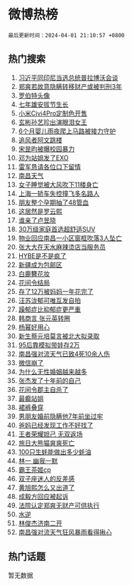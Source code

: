 # 微博热榜

`最后更新时间：2024-04-01 21:10:57 +0800`

## 热门搜索

1. [习近平同印尼当选总统普拉博沃会谈](https://m.weibo.cn/search?containerid=100103type%3D1%26t%3D10%26q%3D%23%E4%B9%A0%E8%BF%91%E5%B9%B3%E5%90%8C%E5%8D%B0%E5%B0%BC%E5%BD%93%E9%80%89%E6%80%BB%E7%BB%9F%E6%99%AE%E6%8B%89%E5%8D%9A%E6%B2%83%E4%BC%9A%E8%B0%88%23&stream_entry_id=51&isnewpage=1&extparam=seat%3D1%26cate%3D10103%26dgr%3D0%26pos%3D0%26q%3D%2523%25E4%25B9%25A0%25E8%25BF%2591%25E5%25B9%25B3%25E5%2590%258C%25E5%258D%25B0%25E5%25B0%25BC%25E5%25BD%2593%25E9%2580%2589%25E6%2580%25BB%25E7%25BB%259F%25E6%2599%25AE%25E6%258B%2589%25E5%258D%259A%25E6%25B2%2583%25E4%25BC%259A%25E8%25B0%2588%2523%26c_type%3D51%26filter_type%3Drealtimehot%26stream_entry_id%3D51%26display_time%3D1711977056%26pre_seqid%3D171197705614400568141)
1. [郑爽若故意隐瞒转移财产或被判刑3年](https://m.weibo.cn/search?containerid=100103type%3D1%26t%3D10%26q%3D%23%E9%83%91%E7%88%BD%E8%8B%A5%E6%95%85%E6%84%8F%E9%9A%90%E7%9E%92%E8%BD%AC%E7%A7%BB%E8%B4%A2%E4%BA%A7%E6%88%96%E8%A2%AB%E5%88%A4%E5%88%913%E5%B9%B4%23&stream_entry_id=31&isnewpage=1&extparam=seat%3D1%26cate%3D5001%26flag%3D2%26band_rank%3D1%26lcate%3D5001%26dgr%3D0%26pos%3D0%26filter_type%3Drealtimehot%26q%3D%2523%25E9%2583%2591%25E7%2588%25BD%25E8%258B%25A5%25E6%2595%2585%25E6%2584%258F%25E9%259A%2590%25E7%259E%2592%25E8%25BD%25AC%25E7%25A7%25BB%25E8%25B4%25A2%25E4%25BA%25A7%25E6%2588%2596%25E8%25A2%25AB%25E5%2588%25A4%25E5%2588%25913%25E5%25B9%25B4%2523%26c_type%3D31%26realpos%3D1%26stream_entry_id%3D31%26display_time%3D1711977056%26pre_seqid%3D171197705614400568141)
1. [罗伯特头像](https://m.weibo.cn/search?containerid=100103type%3D1%26t%3D10%26q%3D%E7%BD%97%E4%BC%AF%E7%89%B9%E5%A4%B4%E5%83%8F&stream_entry_id=31&isnewpage=1&extparam=seat%3D1%26cate%3D5001%26flag%3D2%26band_rank%3D2%26lcate%3D5001%26dgr%3D0%26pos%3D1%26filter_type%3Drealtimehot%26q%3D%25E7%25BD%2597%25E4%25BC%25AF%25E7%2589%25B9%25E5%25A4%25B4%25E5%2583%258F%26c_type%3D31%26realpos%3D2%26stream_entry_id%3D31%26display_time%3D1711977056%26pre_seqid%3D171197705614400568141)
1. [七年雄安拔节生长](https://m.weibo.cn/search?containerid=100103type%3D1%26t%3D10%26q%3D%23%E4%B8%83%E5%B9%B4%E9%9B%84%E5%AE%89%E6%8B%94%E8%8A%82%E7%94%9F%E9%95%BF%23&stream_entry_id=31&isnewpage=1&extparam=seat%3D1%26cate%3D5001%26flag%3D1%26band_rank%3D3%26lcate%3D5001%26dgr%3D0%26pos%3D2%26filter_type%3Drealtimehot%26q%3D%2523%25E4%25B8%2583%25E5%25B9%25B4%25E9%259B%2584%25E5%25AE%2589%25E6%258B%2594%25E8%258A%2582%25E7%2594%259F%25E9%2595%25BF%2523%26c_type%3D31%26realpos%3D3%26stream_entry_id%3D31%26display_time%3D1711977056%26pre_seqid%3D171197705614400568141)
1. [小米Civi4Pro定制色开售](https://m.weibo.cn/search?containerid=100103type%3D1%26t%3D10%26q%3D%23%E5%B0%8F%E7%B1%B3Civi4Pro%E5%AE%9A%E5%88%B6%E8%89%B2%E5%BC%80%E5%94%AE%23&stream_entry_id=31&isnewpage=1&extparam=seat%3D1%26cate%3D5001%26topic_ad%3D1%26band_rank%3D4%26adid%3D229830%26is_ad_pos%3D1%26lcate%3D5001%26dgr%3D0%26pos%3D3%26q%3D%2523%25E5%25B0%258F%25E7%25B1%25B3Civi4Pro%25E5%25AE%259A%25E5%2588%25B6%25E8%2589%25B2%25E5%25BC%2580%25E5%2594%25AE%2523%26c_type%3D31%26filter_type%3Drealtimehot%26stream_entry_id%3D31%26display_time%3D1711977056%26pre_seqid%3D171197705614400568141)
1. [玄彬孙艺珍出演眼泪女王](https://m.weibo.cn/search?containerid=100103type%3D1%26t%3D10%26q%3D%23%E7%8E%84%E5%BD%AC%E5%AD%99%E8%89%BA%E7%8F%8D%E5%87%BA%E6%BC%94%E7%9C%BC%E6%B3%AA%E5%A5%B3%E7%8E%8B%23&stream_entry_id=31&isnewpage=1&extparam=seat%3D1%26cate%3D5001%26flag%3D1%26band_rank%3D4%26lcate%3D5001%26dgr%3D0%26pos%3D4%26filter_type%3Drealtimehot%26q%3D%2523%25E7%258E%2584%25E5%25BD%25AC%25E5%25AD%2599%25E8%2589%25BA%25E7%258F%258D%25E5%2587%25BA%25E6%25BC%2594%25E7%259C%25BC%25E6%25B3%25AA%25E5%25A5%25B3%25E7%258E%258B%2523%26c_type%3D31%26realpos%3D4%26stream_entry_id%3D31%26display_time%3D1711977056%26pre_seqid%3D171197705614400568141)
1. [6个月婴儿雨夜爬上马路被接力守护](https://m.weibo.cn/search?containerid=100103type%3D1%26t%3D10%26q%3D%236%E4%B8%AA%E6%9C%88%E5%A9%B4%E5%84%BF%E9%9B%A8%E5%A4%9C%E7%88%AC%E4%B8%8A%E9%A9%AC%E8%B7%AF%E8%A2%AB%E6%8E%A5%E5%8A%9B%E5%AE%88%E6%8A%A4%23&stream_entry_id=31&isnewpage=1&extparam=seat%3D1%26cate%3D5001%26flag%3D32768%26band_rank%3D5%26lcate%3D5001%26dgr%3D0%26pos%3D5%26filter_type%3Drealtimehot%26q%3D%25236%25E4%25B8%25AA%25E6%259C%2588%25E5%25A9%25B4%25E5%2584%25BF%25E9%259B%25A8%25E5%25A4%259C%25E7%2588%25AC%25E4%25B8%258A%25E9%25A9%25AC%25E8%25B7%25AF%25E8%25A2%25AB%25E6%258E%25A5%25E5%258A%259B%25E5%25AE%2588%25E6%258A%25A4%2523%26c_type%3D31%26realpos%3D5%26stream_entry_id%3D31%26display_time%3D1711977056%26pre_seqid%3D171197705614400568141)
1. [追风者阿文跳楼](https://m.weibo.cn/search?containerid=100103type%3D1%26t%3D10%26q%3D%E8%BF%BD%E9%A3%8E%E8%80%85%E9%98%BF%E6%96%87%E8%B7%B3%E6%A5%BC&stream_entry_id=31&isnewpage=1&extparam=seat%3D1%26cate%3D5001%26flag%3D1%26band_rank%3D6%26lcate%3D5001%26dgr%3D0%26pos%3D6%26filter_type%3Drealtimehot%26q%3D%25E8%25BF%25BD%25E9%25A3%258E%25E8%2580%2585%25E9%2598%25BF%25E6%2596%2587%25E8%25B7%25B3%25E6%25A5%25BC%26c_type%3D31%26realpos%3D6%26stream_entry_id%3D31%26display_time%3D1711977056%26pre_seqid%3D171197705614400568141)
1. [宋昰昀被曝校园暴力](https://m.weibo.cn/search?containerid=100103type%3D1%26t%3D10%26q%3D%23%E5%AE%8B%E6%98%B0%E6%98%80%E8%A2%AB%E6%9B%9D%E6%A0%A1%E5%9B%AD%E6%9A%B4%E5%8A%9B%23&stream_entry_id=31&isnewpage=1&extparam=seat%3D1%26cate%3D5001%26flag%3D1%26band_rank%3D7%26lcate%3D5001%26dgr%3D0%26pos%3D7%26filter_type%3Drealtimehot%26q%3D%2523%25E5%25AE%258B%25E6%2598%25B0%25E6%2598%2580%25E8%25A2%25AB%25E6%259B%259D%25E6%25A0%25A1%25E5%259B%25AD%25E6%259A%25B4%25E5%258A%259B%2523%26c_type%3D31%26realpos%3D7%26stream_entry_id%3D31%26display_time%3D1711977056%26pre_seqid%3D171197705614400568141)
1. [邓为站姐发了EXO](https://m.weibo.cn/search?containerid=100103type%3D1%26t%3D10%26q%3D%23%E9%82%93%E4%B8%BA%E7%AB%99%E5%A7%90%E5%8F%91%E4%BA%86EXO%23&stream_entry_id=31&isnewpage=1&extparam=seat%3D1%26cate%3D5001%26flag%3D1%26band_rank%3D8%26lcate%3D5001%26dgr%3D0%26pos%3D8%26filter_type%3Drealtimehot%26q%3D%2523%25E9%2582%2593%25E4%25B8%25BA%25E7%25AB%2599%25E5%25A7%2590%25E5%258F%2591%25E4%25BA%2586EXO%2523%26c_type%3D31%26realpos%3D8%26stream_entry_id%3D31%26display_time%3D1711977056%26pre_seqid%3D171197705614400568141)
1. [雷军恳请各位口下留情](https://m.weibo.cn/search?containerid=100103type%3D1%26t%3D10%26q%3D%23%E9%9B%B7%E5%86%9B%E6%81%B3%E8%AF%B7%E5%90%84%E4%BD%8D%E5%8F%A3%E4%B8%8B%E7%95%99%E6%83%85%23&stream_entry_id=31&isnewpage=1&extparam=seat%3D1%26cate%3D5001%26flag%3D0%26band_rank%3D9%26lcate%3D5001%26dgr%3D0%26pos%3D9%26filter_type%3Drealtimehot%26q%3D%2523%25E9%259B%25B7%25E5%2586%259B%25E6%2581%25B3%25E8%25AF%25B7%25E5%2590%2584%25E4%25BD%258D%25E5%258F%25A3%25E4%25B8%258B%25E7%2595%2599%25E6%2583%2585%2523%26c_type%3D31%26realpos%3D9%26stream_entry_id%3D31%26display_time%3D1711977056%26pre_seqid%3D171197705614400568141)
1. [南昌天气](https://m.weibo.cn/search?containerid=100103type%3D1%26t%3D10%26q%3D%E5%8D%97%E6%98%8C%E5%A4%A9%E6%B0%94&stream_entry_id=31&isnewpage=1&extparam=seat%3D1%26cate%3D5001%26flag%3D0%26band_rank%3D10%26lcate%3D5001%26dgr%3D0%26pos%3D10%26filter_type%3Drealtimehot%26q%3D%25E5%258D%2597%25E6%2598%258C%25E5%25A4%25A9%25E6%25B0%2594%26c_type%3D31%26realpos%3D10%26stream_entry_id%3D31%26display_time%3D1711977056%26pre_seqid%3D171197705614400568141)
1. [女子睡觉被大风吹下11楼身亡](https://m.weibo.cn/search?containerid=100103type%3D1%26t%3D10%26q%3D%23%E5%A5%B3%E5%AD%90%E7%9D%A1%E8%A7%89%E8%A2%AB%E5%A4%A7%E9%A3%8E%E5%90%B9%E4%B8%8B11%E6%A5%BC%E8%BA%AB%E4%BA%A1%23&stream_entry_id=31&isnewpage=1&extparam=seat%3D1%26cate%3D5001%26flag%3D2%26band_rank%3D11%26lcate%3D5001%26dgr%3D0%26pos%3D11%26filter_type%3Drealtimehot%26q%3D%2523%25E5%25A5%25B3%25E5%25AD%2590%25E7%259D%25A1%25E8%25A7%2589%25E8%25A2%25AB%25E5%25A4%25A7%25E9%25A3%258E%25E5%2590%25B9%25E4%25B8%258B11%25E6%25A5%25BC%25E8%25BA%25AB%25E4%25BA%25A1%2523%26c_type%3D31%26realpos%3D11%26stream_entry_id%3D31%26display_time%3D1711977056%26pre_seqid%3D171197705614400568141)
1. [上海一轿车失控撞飞多名路人](https://m.weibo.cn/search?containerid=100103type%3D1%26t%3D10%26q%3D%23%E4%B8%8A%E6%B5%B7%E4%B8%80%E8%BD%BF%E8%BD%A6%E5%A4%B1%E6%8E%A7%E6%92%9E%E9%A3%9E%E5%A4%9A%E5%90%8D%E8%B7%AF%E4%BA%BA%23&stream_entry_id=31&isnewpage=1&extparam=seat%3D1%26cate%3D5001%26flag%3D1%26band_rank%3D12%26lcate%3D5001%26dgr%3D0%26pos%3D12%26filter_type%3Drealtimehot%26q%3D%2523%25E4%25B8%258A%25E6%25B5%25B7%25E4%25B8%2580%25E8%25BD%25BF%25E8%25BD%25A6%25E5%25A4%25B1%25E6%258E%25A7%25E6%2592%259E%25E9%25A3%259E%25E5%25A4%259A%25E5%2590%258D%25E8%25B7%25AF%25E4%25BA%25BA%2523%26c_type%3D31%26realpos%3D12%26stream_entry_id%3D31%26display_time%3D1711977056%26pre_seqid%3D171197705614400568141)
1. [朋友整个孕期抽了48管血](https://m.weibo.cn/search?containerid=100103type%3D1%26t%3D10%26q%3D%23%E6%9C%8B%E5%8F%8B%E6%95%B4%E4%B8%AA%E5%AD%95%E6%9C%9F%E6%8A%BD%E4%BA%8648%E7%AE%A1%E8%A1%80%23&stream_entry_id=31&isnewpage=1&extparam=seat%3D1%26cate%3D5001%26flag%3D2%26band_rank%3D13%26lcate%3D5001%26dgr%3D0%26pos%3D13%26filter_type%3Drealtimehot%26q%3D%2523%25E6%259C%258B%25E5%258F%258B%25E6%2595%25B4%25E4%25B8%25AA%25E5%25AD%2595%25E6%259C%259F%25E6%258A%25BD%25E4%25BA%258648%25E7%25AE%25A1%25E8%25A1%2580%2523%26c_type%3D31%26realpos%3D13%26stream_entry_id%3D31%26display_time%3D1711977056%26pre_seqid%3D171197705614400568141)
1. [这居然是罗云熙](https://m.weibo.cn/search?containerid=100103type%3D1%26t%3D10%26q%3D%23%E8%BF%99%E5%B1%85%E7%84%B6%E6%98%AF%E7%BD%97%E4%BA%91%E7%86%99%23&stream_entry_id=31&isnewpage=1&extparam=seat%3D1%26cate%3D5001%26flag%3D0%26band_rank%3D14%26lcate%3D5001%26dgr%3D0%26pos%3D14%26filter_type%3Drealtimehot%26q%3D%2523%25E8%25BF%2599%25E5%25B1%2585%25E7%2584%25B6%25E6%2598%25AF%25E7%25BD%2597%25E4%25BA%2591%25E7%2586%2599%2523%26c_type%3D31%26realpos%3D14%26stream_entry_id%3D31%26display_time%3D1711977056%26pre_seqid%3D171197705614400568141)
1. [谁亲了卢昱晓](https://m.weibo.cn/search?containerid=100103type%3D1%26t%3D10%26q%3D%23%E8%B0%81%E4%BA%B2%E4%BA%86%E5%8D%A2%E6%98%B1%E6%99%93%23&stream_entry_id=31&isnewpage=1&extparam=seat%3D1%26cate%3D5001%26flag%3D1%26band_rank%3D15%26lcate%3D5001%26dgr%3D0%26pos%3D15%26filter_type%3Drealtimehot%26q%3D%2523%25E8%25B0%2581%25E4%25BA%25B2%25E4%25BA%2586%25E5%258D%25A2%25E6%2598%25B1%25E6%2599%2593%2523%26c_type%3D31%26realpos%3D15%26stream_entry_id%3D31%26display_time%3D1711977056%26pre_seqid%3D171197705614400568141)
1. [30万级家庭首选超舒适SUV](https://m.weibo.cn/search?containerid=100103type%3D1%26t%3D10%26q%3D%2330%E4%B8%87%E7%BA%A7%E5%AE%B6%E5%BA%AD%E9%A6%96%E9%80%89%E8%B6%85%E8%88%92%E9%80%82SUV%23&stream_entry_id=31&isnewpage=1&extparam=seat%3D1%26cate%3D5001%26flag%3D0%26band_rank%3D16%26adid%3D229586%26lcate%3D5001%26dgr%3D0%26pos%3D16%26filter_type%3Drealtimehot%26q%3D%252330%25E4%25B8%2587%25E7%25BA%25A7%25E5%25AE%25B6%25E5%25BA%25AD%25E9%25A6%2596%25E9%2580%2589%25E8%25B6%2585%25E8%2588%2592%25E9%2580%2582SUV%2523%26c_type%3D31%26realpos%3D16%26stream_entry_id%3D31%26display_time%3D1711977056%26pre_seqid%3D171197705614400568141)
1. [物业回应南昌一小区窗框吹落3人坠亡](https://m.weibo.cn/search?containerid=100103type%3D1%26t%3D10%26q%3D%23%E7%89%A9%E4%B8%9A%E5%9B%9E%E5%BA%94%E5%8D%97%E6%98%8C%E4%B8%80%E5%B0%8F%E5%8C%BA%E7%AA%97%E6%A1%86%E5%90%B9%E8%90%BD3%E4%BA%BA%E5%9D%A0%E4%BA%A1%23&stream_entry_id=31&isnewpage=1&extparam=seat%3D1%26cate%3D5001%26flag%3D1%26band_rank%3D17%26lcate%3D5001%26dgr%3D0%26pos%3D17%26filter_type%3Drealtimehot%26q%3D%2523%25E7%2589%25A9%25E4%25B8%259A%25E5%259B%259E%25E5%25BA%2594%25E5%258D%2597%25E6%2598%258C%25E4%25B8%2580%25E5%25B0%258F%25E5%258C%25BA%25E7%25AA%2597%25E6%25A1%2586%25E5%2590%25B9%25E8%2590%25BD3%25E4%25BA%25BA%25E5%259D%25A0%25E4%25BA%25A1%2523%26c_type%3D31%26realpos%3D17%26stream_entry_id%3D31%26display_time%3D1711977056%26pre_seqid%3D171197705614400568141)
1. [张大大在天水麻辣烫店当服务员](https://m.weibo.cn/search?containerid=100103type%3D1%26t%3D10%26q%3D%E5%BC%A0%E5%A4%A7%E5%A4%A7%E5%9C%A8%E5%A4%A9%E6%B0%B4%E9%BA%BB%E8%BE%A3%E7%83%AB%E5%BA%97%E5%BD%93%E6%9C%8D%E5%8A%A1%E5%91%98&stream_entry_id=31&isnewpage=1&extparam=seat%3D1%26cate%3D5001%26flag%3D1%26band_rank%3D18%26lcate%3D5001%26dgr%3D0%26pos%3D18%26filter_type%3Drealtimehot%26q%3D%25E5%25BC%25A0%25E5%25A4%25A7%25E5%25A4%25A7%25E5%259C%25A8%25E5%25A4%25A9%25E6%25B0%25B4%25E9%25BA%25BB%25E8%25BE%25A3%25E7%2583%25AB%25E5%25BA%2597%25E5%25BD%2593%25E6%259C%258D%25E5%258A%25A1%25E5%2591%2598%26c_type%3D31%26realpos%3D18%26stream_entry_id%3D31%26display_time%3D1711977056%26pre_seqid%3D171197705614400568141)
1. [HYBE是不是疯了](https://m.weibo.cn/search?containerid=100103type%3D1%26t%3D10%26q%3D%23HYBE%E6%98%AF%E4%B8%8D%E6%98%AF%E7%96%AF%E4%BA%86%23&stream_entry_id=31&isnewpage=1&extparam=seat%3D1%26cate%3D5001%26flag%3D0%26band_rank%3D19%26lcate%3D5001%26dgr%3D0%26pos%3D19%26filter_type%3Drealtimehot%26q%3D%2523HYBE%25E6%2598%25AF%25E4%25B8%258D%25E6%2598%25AF%25E7%2596%25AF%25E4%25BA%2586%2523%26c_type%3D31%26realpos%3D19%26stream_entry_id%3D31%26display_time%3D1711977056%26pre_seqid%3D171197705614400568141)
1. [新疆成为包邮区](https://m.weibo.cn/search?containerid=100103type%3D1%26t%3D10%26q%3D%23%E6%96%B0%E7%96%86%E6%88%90%E4%B8%BA%E5%8C%85%E9%82%AE%E5%8C%BA%23&stream_entry_id=31&isnewpage=1&extparam=seat%3D1%26cate%3D5001%26flag%3D0%26band_rank%3D20%26lcate%3D5001%26dgr%3D0%26pos%3D20%26filter_type%3Drealtimehot%26q%3D%2523%25E6%2596%25B0%25E7%2596%2586%25E6%2588%2590%25E4%25B8%25BA%25E5%258C%2585%25E9%2582%25AE%25E5%258C%25BA%2523%26c_type%3D31%26realpos%3D20%26stream_entry_id%3D31%26display_time%3D1711977056%26pre_seqid%3D171197705614400568141)
1. [白鹿簪花妆](https://m.weibo.cn/search?containerid=100103type%3D1%26t%3D10%26q%3D%23%E7%99%BD%E9%B9%BF%E7%B0%AA%E8%8A%B1%E5%A6%86%23&stream_entry_id=31&isnewpage=1&extparam=seat%3D1%26cate%3D5001%26flag%3D1%26band_rank%3D21%26lcate%3D5001%26dgr%3D0%26pos%3D21%26filter_type%3Drealtimehot%26q%3D%2523%25E7%2599%25BD%25E9%25B9%25BF%25E7%25B0%25AA%25E8%258A%25B1%25E5%25A6%2586%2523%26c_type%3D31%26realpos%3D21%26stream_entry_id%3D31%26display_time%3D1711977056%26pre_seqid%3D171197705614400568141)
1. [花间令结局](https://m.weibo.cn/search?containerid=100103type%3D1%26t%3D10%26q%3D%E8%8A%B1%E9%97%B4%E4%BB%A4%E7%BB%93%E5%B1%80&stream_entry_id=31&isnewpage=1&extparam=seat%3D1%26cate%3D5001%26flag%3D0%26band_rank%3D22%26lcate%3D5001%26dgr%3D0%26pos%3D22%26filter_type%3Drealtimehot%26q%3D%25E8%258A%25B1%25E9%2597%25B4%25E4%25BB%25A4%25E7%25BB%2593%25E5%25B1%2580%26c_type%3D31%26realpos%3D22%26stream_entry_id%3D31%26display_time%3D1711977056%26pre_seqid%3D171197705614400568141)
1. [存了12万被妈妈一年花完了](https://m.weibo.cn/search?containerid=100103type%3D1%26t%3D10%26q%3D%23%E5%AD%98%E4%BA%8612%E4%B8%87%E8%A2%AB%E5%A6%88%E5%A6%88%E4%B8%80%E5%B9%B4%E8%8A%B1%E5%AE%8C%E4%BA%86%23&stream_entry_id=31&isnewpage=1&extparam=seat%3D1%26cate%3D5001%26flag%3D0%26band_rank%3D23%26lcate%3D5001%26dgr%3D0%26pos%3D23%26filter_type%3Drealtimehot%26q%3D%2523%25E5%25AD%2598%25E4%25BA%258612%25E4%25B8%2587%25E8%25A2%25AB%25E5%25A6%2588%25E5%25A6%2588%25E4%25B8%2580%25E5%25B9%25B4%25E8%258A%25B1%25E5%25AE%258C%25E4%25BA%2586%2523%26c_type%3D31%26realpos%3D23%26stream_entry_id%3D31%26display_time%3D1711977056%26pre_seqid%3D171197705614400568141)
1. [汪苏泷郁可唯互发自拍](https://m.weibo.cn/search?containerid=100103type%3D1%26t%3D10%26q%3D%23%E6%B1%AA%E8%8B%8F%E6%B3%B7%E9%83%81%E5%8F%AF%E5%94%AF%E4%BA%92%E5%8F%91%E8%87%AA%E6%8B%8D%23&stream_entry_id=31&isnewpage=1&extparam=seat%3D1%26cate%3D5001%26flag%3D1%26band_rank%3D24%26lcate%3D5001%26dgr%3D0%26pos%3D24%26filter_type%3Drealtimehot%26q%3D%2523%25E6%25B1%25AA%25E8%258B%258F%25E6%25B3%25B7%25E9%2583%2581%25E5%258F%25AF%25E5%2594%25AF%25E4%25BA%2592%25E5%258F%2591%25E8%2587%25AA%25E6%258B%258D%2523%26c_type%3D31%26realpos%3D24%26stream_entry_id%3D31%26display_time%3D1711977056%26pre_seqid%3D171197705614400568141)
1. [躁郁症比抑郁症更严重](https://m.weibo.cn/search?containerid=100103type%3D1%26t%3D10%26q%3D%23%E8%BA%81%E9%83%81%E7%97%87%E6%AF%94%E6%8A%91%E9%83%81%E7%97%87%E6%9B%B4%E4%B8%A5%E9%87%8D%23&stream_entry_id=31&isnewpage=1&extparam=seat%3D1%26cate%3D5001%26flag%3D0%26band_rank%3D25%26lcate%3D5001%26dgr%3D0%26pos%3D25%26filter_type%3Drealtimehot%26q%3D%2523%25E8%25BA%2581%25E9%2583%2581%25E7%2597%2587%25E6%25AF%2594%25E6%258A%2591%25E9%2583%2581%25E7%2597%2587%25E6%259B%25B4%25E4%25B8%25A5%25E9%2587%258D%2523%26c_type%3D31%26realpos%3D25%26stream_entry_id%3D31%26display_time%3D1711977056%26pre_seqid%3D171197705614400568141)
1. [韩商言 张元英转圈](https://m.weibo.cn/search?containerid=100103type%3D1%26t%3D10%26q%3D%E9%9F%A9%E5%95%86%E8%A8%80+%E5%BC%A0%E5%85%83%E8%8B%B1%E8%BD%AC%E5%9C%88&stream_entry_id=31&isnewpage=1&extparam=seat%3D1%26cate%3D5001%26flag%3D0%26band_rank%3D26%26lcate%3D5001%26dgr%3D0%26pos%3D26%26filter_type%3Drealtimehot%26q%3D%25E9%259F%25A9%25E5%2595%2586%25E8%25A8%2580%2520%25E5%25BC%25A0%25E5%2585%2583%25E8%258B%25B1%25E8%25BD%25AC%25E5%259C%2588%26c_type%3D31%26realpos%3D26%26stream_entry_id%3D31%26display_time%3D1711977056%26pre_seqid%3D171197705614400568141)
1. [杨幂好用心](https://m.weibo.cn/search?containerid=100103type%3D1%26t%3D10%26q%3D%23%E6%9D%A8%E5%B9%82%E5%A5%BD%E7%94%A8%E5%BF%83%23&stream_entry_id=31&isnewpage=1&extparam=seat%3D1%26cate%3D5001%26flag%3D1%26band_rank%3D27%26lcate%3D5001%26dgr%3D0%26pos%3D27%26filter_type%3Drealtimehot%26q%3D%2523%25E6%259D%25A8%25E5%25B9%2582%25E5%25A5%25BD%25E7%2594%25A8%25E5%25BF%2583%2523%26c_type%3D31%26realpos%3D27%26stream_entry_id%3D31%26display_time%3D1711977056%26pre_seqid%3D171197705614400568141)
1. [新生蔡元培莫言被北大拟录取](https://m.weibo.cn/search?containerid=100103type%3D1%26t%3D10%26q%3D%23%E6%96%B0%E7%94%9F%E8%94%A1%E5%85%83%E5%9F%B9%E8%8E%AB%E8%A8%80%E8%A2%AB%E5%8C%97%E5%A4%A7%E6%8B%9F%E5%BD%95%E5%8F%96%23&stream_entry_id=31&isnewpage=1&extparam=seat%3D1%26cate%3D5001%26flag%3D0%26band_rank%3D28%26lcate%3D5001%26dgr%3D0%26pos%3D28%26filter_type%3Drealtimehot%26q%3D%2523%25E6%2596%25B0%25E7%2594%259F%25E8%2594%25A1%25E5%2585%2583%25E5%259F%25B9%25E8%258E%25AB%25E8%25A8%2580%25E8%25A2%25AB%25E5%258C%2597%25E5%25A4%25A7%25E6%258B%259F%25E5%25BD%2595%25E5%258F%2596%2523%26c_type%3D31%26realpos%3D28%26stream_entry_id%3D31%26display_time%3D1711977056%26pre_seqid%3D171197705614400568141)
1. [95后靠模拟带娃存2万](https://m.weibo.cn/search?containerid=100103type%3D1%26t%3D10%26q%3D%2395%E5%90%8E%E9%9D%A0%E6%A8%A1%E6%8B%9F%E5%B8%A6%E5%A8%83%E5%AD%982%E4%B8%87%23&stream_entry_id=31&isnewpage=1&extparam=seat%3D1%26cate%3D5001%26flag%3D32768%26band_rank%3D29%26lcate%3D5001%26dgr%3D0%26pos%3D29%26filter_type%3Drealtimehot%26q%3D%252395%25E5%2590%258E%25E9%259D%25A0%25E6%25A8%25A1%25E6%258B%259F%25E5%25B8%25A6%25E5%25A8%2583%25E5%25AD%25982%25E4%25B8%2587%2523%26c_type%3D31%26realpos%3D29%26stream_entry_id%3D31%26display_time%3D1711977056%26pre_seqid%3D171197705614400568141)
1. [南昌强对流天气已致4死10余人伤](https://m.weibo.cn/search?containerid=100103type%3D1%26t%3D10%26q%3D%23%E5%8D%97%E6%98%8C%E5%BC%BA%E5%AF%B9%E6%B5%81%E5%A4%A9%E6%B0%94%E5%B7%B2%E8%87%B44%E6%AD%BB10%E4%BD%99%E4%BA%BA%E4%BC%A4%23&stream_entry_id=31&isnewpage=1&extparam=seat%3D1%26cate%3D5001%26flag%3D0%26band_rank%3D30%26lcate%3D5001%26dgr%3D0%26pos%3D30%26filter_type%3Drealtimehot%26q%3D%2523%25E5%258D%2597%25E6%2598%258C%25E5%25BC%25BA%25E5%25AF%25B9%25E6%25B5%2581%25E5%25A4%25A9%25E6%25B0%2594%25E5%25B7%25B2%25E8%2587%25B44%25E6%25AD%25BB10%25E4%25BD%2599%25E4%25BA%25BA%25E4%25BC%25A4%2523%26c_type%3D31%26realpos%3D30%26stream_entry_id%3D31%26display_time%3D1711977056%26pre_seqid%3D171197705614400568141)
1. [微信崩了](https://m.weibo.cn/search?containerid=100103type%3D1%26t%3D10%26q%3D%E5%BE%AE%E4%BF%A1%E5%B4%A9%E4%BA%86&stream_entry_id=31&isnewpage=1&extparam=seat%3D1%26cate%3D5001%26flag%3D0%26band_rank%3D31%26lcate%3D5001%26dgr%3D0%26pos%3D31%26filter_type%3Drealtimehot%26q%3D%25E5%25BE%25AE%25E4%25BF%25A1%25E5%25B4%25A9%25E4%25BA%2586%26c_type%3D31%26realpos%3D31%26stream_entry_id%3D31%26display_time%3D1711977056%26pre_seqid%3D171197705614400568141)
1. [为什么无性婚姻越来越多](https://m.weibo.cn/search?containerid=100103type%3D1%26t%3D10%26q%3D%23%E4%B8%BA%E4%BB%80%E4%B9%88%E6%97%A0%E6%80%A7%E5%A9%9A%E5%A7%BB%E8%B6%8A%E6%9D%A5%E8%B6%8A%E5%A4%9A%23&stream_entry_id=31&isnewpage=1&extparam=seat%3D1%26cate%3D5001%26flag%3D1%26band_rank%3D32%26lcate%3D5001%26dgr%3D0%26pos%3D32%26filter_type%3Drealtimehot%26q%3D%2523%25E4%25B8%25BA%25E4%25BB%2580%25E4%25B9%2588%25E6%2597%25A0%25E6%2580%25A7%25E5%25A9%259A%25E5%25A7%25BB%25E8%25B6%258A%25E6%259D%25A5%25E8%25B6%258A%25E5%25A4%259A%2523%26c_type%3D31%26realpos%3D32%26stream_entry_id%3D31%26display_time%3D1711977056%26pre_seqid%3D171197705614400568141)
1. [张杰发了十年前的自己](https://m.weibo.cn/search?containerid=100103type%3D1%26t%3D10%26q%3D%23%E5%BC%A0%E6%9D%B0%E5%8F%91%E4%BA%86%E5%8D%81%E5%B9%B4%E5%89%8D%E7%9A%84%E8%87%AA%E5%B7%B1%23&stream_entry_id=31&isnewpage=1&extparam=seat%3D1%26cate%3D5001%26flag%3D0%26band_rank%3D33%26lcate%3D5001%26dgr%3D0%26pos%3D33%26filter_type%3Drealtimehot%26q%3D%2523%25E5%25BC%25A0%25E6%259D%25B0%25E5%258F%2591%25E4%25BA%2586%25E5%258D%2581%25E5%25B9%25B4%25E5%2589%258D%25E7%259A%2584%25E8%2587%25AA%25E5%25B7%25B1%2523%26c_type%3D31%26realpos%3D33%26stream_entry_id%3D31%26display_time%3D1711977056%26pre_seqid%3D171197705614400568141)
1. [花间令郡主自杀了](https://m.weibo.cn/search?containerid=100103type%3D1%26t%3D10%26q%3D%E8%8A%B1%E9%97%B4%E4%BB%A4%E9%83%A1%E4%B8%BB%E8%87%AA%E6%9D%80%E4%BA%86&stream_entry_id=31&isnewpage=1&extparam=seat%3D1%26cate%3D5001%26flag%3D1%26band_rank%3D34%26lcate%3D5001%26dgr%3D0%26pos%3D34%26filter_type%3Drealtimehot%26q%3D%25E8%258A%25B1%25E9%2597%25B4%25E4%25BB%25A4%25E9%2583%25A1%25E4%25B8%25BB%25E8%2587%25AA%25E6%259D%2580%25E4%25BA%2586%26c_type%3D31%26realpos%3D34%26stream_entry_id%3D31%26display_time%3D1711977056%26pre_seqid%3D171197705614400568141)
1. [最癫站姐](https://m.weibo.cn/search?containerid=100103type%3D1%26t%3D10%26q%3D%E6%9C%80%E7%99%AB%E7%AB%99%E5%A7%90&stream_entry_id=31&isnewpage=1&extparam=seat%3D1%26cate%3D5001%26flag%3D0%26band_rank%3D35%26lcate%3D5001%26dgr%3D0%26pos%3D35%26filter_type%3Drealtimehot%26q%3D%25E6%259C%2580%25E7%2599%25AB%25E7%25AB%2599%25E5%25A7%2590%26c_type%3D31%26realpos%3D35%26stream_entry_id%3D31%26display_time%3D1711977056%26pre_seqid%3D171197705614400568141)
1. [裙裤叠穿](https://m.weibo.cn/search?containerid=100103type%3D1%26t%3D10%26q%3D%E8%A3%99%E8%A3%A4%E5%8F%A0%E7%A9%BF&stream_entry_id=31&isnewpage=1&extparam=seat%3D1%26cate%3D5001%26flag%3D1%26band_rank%3D36%26lcate%3D5001%26dgr%3D0%26pos%3D36%26filter_type%3Drealtimehot%26q%3D%25E8%25A3%2599%25E8%25A3%25A4%25E5%258F%25A0%25E7%25A9%25BF%26c_type%3D31%26realpos%3D36%26stream_entry_id%3D31%26display_time%3D1711977056%26pre_seqid%3D171197705614400568141)
1. [男朋友婚前隐瞒他7年前坐过牢](https://m.weibo.cn/search?containerid=100103type%3D1%26t%3D10%26q%3D%23%E7%94%B7%E6%9C%8B%E5%8F%8B%E5%A9%9A%E5%89%8D%E9%9A%90%E7%9E%92%E4%BB%967%E5%B9%B4%E5%89%8D%E5%9D%90%E8%BF%87%E7%89%A2%23&stream_entry_id=31&isnewpage=1&extparam=seat%3D1%26cate%3D5001%26flag%3D0%26band_rank%3D37%26lcate%3D5001%26dgr%3D0%26pos%3D37%26filter_type%3Drealtimehot%26q%3D%2523%25E7%2594%25B7%25E6%259C%258B%25E5%258F%258B%25E5%25A9%259A%25E5%2589%258D%25E9%259A%2590%25E7%259E%2592%25E4%25BB%25967%25E5%25B9%25B4%25E5%2589%258D%25E5%259D%2590%25E8%25BF%2587%25E7%2589%25A2%2523%26c_type%3D31%26realpos%3D37%26stream_entry_id%3D31%26display_time%3D1711977056%26pre_seqid%3D171197705614400568141)
1. [爸妈已经发现工作不好找了](https://m.weibo.cn/search?containerid=100103type%3D1%26t%3D10%26q%3D%23%E7%88%B8%E5%A6%88%E5%B7%B2%E7%BB%8F%E5%8F%91%E7%8E%B0%E5%B7%A5%E4%BD%9C%E4%B8%8D%E5%A5%BD%E6%89%BE%E4%BA%86%23&stream_entry_id=31&isnewpage=1&extparam=seat%3D1%26cate%3D5001%26flag%3D0%26band_rank%3D38%26lcate%3D5001%26dgr%3D0%26pos%3D38%26filter_type%3Drealtimehot%26q%3D%2523%25E7%2588%25B8%25E5%25A6%2588%25E5%25B7%25B2%25E7%25BB%258F%25E5%258F%2591%25E7%258E%25B0%25E5%25B7%25A5%25E4%25BD%259C%25E4%25B8%258D%25E5%25A5%25BD%25E6%2589%25BE%25E4%25BA%2586%2523%26c_type%3D31%26realpos%3D38%26stream_entry_id%3D31%26display_time%3D1711977056%26pre_seqid%3D171197705614400568141)
1. [王者荣耀妲己 无双返场](https://m.weibo.cn/search?containerid=100103type%3D1%26t%3D10%26q%3D%E7%8E%8B%E8%80%85%E8%8D%A3%E8%80%80%E5%A6%B2%E5%B7%B1+%E6%97%A0%E5%8F%8C%E8%BF%94%E5%9C%BA&stream_entry_id=31&isnewpage=1&extparam=seat%3D1%26cate%3D5001%26flag%3D0%26band_rank%3D39%26lcate%3D5001%26dgr%3D0%26pos%3D39%26filter_type%3Drealtimehot%26q%3D%25E7%258E%258B%25E8%2580%2585%25E8%258D%25A3%25E8%2580%2580%25E5%25A6%25B2%25E5%25B7%25B1%2520%25E6%2597%25A0%25E5%258F%258C%25E8%25BF%2594%25E5%259C%25BA%26c_type%3D31%26realpos%3D39%26stream_entry_id%3D31%26display_time%3D1711977056%26pre_seqid%3D171197705614400568141)
1. [旅日大熊猫爽爽死亡](https://m.weibo.cn/search?containerid=100103type%3D1%26t%3D10%26q%3D%23%E6%97%85%E6%97%A5%E5%A4%A7%E7%86%8A%E7%8C%AB%E7%88%BD%E7%88%BD%E6%AD%BB%E4%BA%A1%23&stream_entry_id=31&isnewpage=1&extparam=seat%3D1%26cate%3D5001%26flag%3D0%26band_rank%3D40%26lcate%3D5001%26dgr%3D0%26pos%3D40%26filter_type%3Drealtimehot%26q%3D%2523%25E6%2597%2585%25E6%2597%25A5%25E5%25A4%25A7%25E7%2586%258A%25E7%258C%25AB%25E7%2588%25BD%25E7%2588%25BD%25E6%25AD%25BB%25E4%25BA%25A1%2523%26c_type%3D31%26realpos%3D40%26stream_entry_id%3D31%26display_time%3D1711977056%26pre_seqid%3D171197705614400568141)
1. [100只生蚝能做出多少蚝油](https://m.weibo.cn/search?containerid=100103type%3D1%26t%3D10%26q%3D%23100%E5%8F%AA%E7%94%9F%E8%9A%9D%E8%83%BD%E5%81%9A%E5%87%BA%E5%A4%9A%E5%B0%91%E8%9A%9D%E6%B2%B9%23&stream_entry_id=31&isnewpage=1&extparam=seat%3D1%26cate%3D5001%26flag%3D0%26band_rank%3D41%26lcate%3D5001%26dgr%3D0%26pos%3D41%26filter_type%3Drealtimehot%26q%3D%2523100%25E5%258F%25AA%25E7%2594%259F%25E8%259A%259D%25E8%2583%25BD%25E5%2581%259A%25E5%2587%25BA%25E5%25A4%259A%25E5%25B0%2591%25E8%259A%259D%25E6%25B2%25B9%2523%26c_type%3D31%26realpos%3D41%26stream_entry_id%3D31%26display_time%3D1711977056%26pre_seqid%3D171197705614400568141)
1. [林一 幽我一默](https://m.weibo.cn/search?containerid=100103type%3D1%26t%3D10%26q%3D%E6%9E%97%E4%B8%80+%E5%B9%BD%E6%88%91%E4%B8%80%E9%BB%98&stream_entry_id=31&isnewpage=1&extparam=seat%3D1%26cate%3D5001%26flag%3D0%26band_rank%3D42%26lcate%3D5001%26dgr%3D0%26pos%3D42%26filter_type%3Drealtimehot%26q%3D%25E6%259E%2597%25E4%25B8%2580%2520%25E5%25B9%25BD%25E6%2588%2591%25E4%25B8%2580%25E9%25BB%2598%26c_type%3D31%26realpos%3D42%26stream_entry_id%3D31%26display_time%3D1711977056%26pre_seqid%3D171197705614400568141)
1. [霸王茶姬cp](https://m.weibo.cn/search?containerid=100103type%3D1%26t%3D10%26q%3D%E9%9C%B8%E7%8E%8B%E8%8C%B6%E5%A7%ACcp&stream_entry_id=31&isnewpage=1&extparam=seat%3D1%26cate%3D5001%26flag%3D1%26band_rank%3D43%26lcate%3D5001%26dgr%3D0%26pos%3D43%26filter_type%3Drealtimehot%26q%3D%25E9%259C%25B8%25E7%258E%258B%25E8%258C%25B6%25E5%25A7%25ACcp%26c_type%3D31%26realpos%3D43%26stream_entry_id%3D31%26display_time%3D1711977056%26pre_seqid%3D171197705614400568141)
1. [双子座迷人的反差感](https://m.weibo.cn/search?containerid=100103type%3D1%26t%3D10%26q%3D%23%E5%8F%8C%E5%AD%90%E5%BA%A7%E8%BF%B7%E4%BA%BA%E7%9A%84%E5%8F%8D%E5%B7%AE%E6%84%9F%23&stream_entry_id=31&isnewpage=1&extparam=seat%3D1%26cate%3D5001%26flag%3D1%26band_rank%3D44%26lcate%3D5001%26dgr%3D0%26pos%3D44%26filter_type%3Drealtimehot%26q%3D%2523%25E5%258F%258C%25E5%25AD%2590%25E5%25BA%25A7%25E8%25BF%25B7%25E4%25BA%25BA%25E7%259A%2584%25E5%258F%258D%25E5%25B7%25AE%25E6%2584%259F%2523%26c_type%3D31%26realpos%3D44%26stream_entry_id%3D31%26display_time%3D1711977056%26pre_seqid%3D171197705614400568141)
1. [黄旭熙怎么又出道了](https://m.weibo.cn/search?containerid=100103type%3D1%26t%3D10%26q%3D%E9%BB%84%E6%97%AD%E7%86%99%E6%80%8E%E4%B9%88%E5%8F%88%E5%87%BA%E9%81%93%E4%BA%86&stream_entry_id=31&isnewpage=1&extparam=seat%3D1%26cate%3D5001%26flag%3D0%26band_rank%3D45%26lcate%3D5001%26dgr%3D0%26pos%3D45%26filter_type%3Drealtimehot%26q%3D%25E9%25BB%2584%25E6%2597%25AD%25E7%2586%2599%25E6%2580%258E%25E4%25B9%2588%25E5%258F%2588%25E5%2587%25BA%25E9%2581%2593%25E4%25BA%2586%26c_type%3D31%26realpos%3D45%26stream_entry_id%3D31%26display_time%3D1711977056%26pre_seqid%3D171197705614400568141)
1. [成毅方回应被起诉](https://m.weibo.cn/search?containerid=100103type%3D1%26t%3D10%26q%3D%23%E6%88%90%E6%AF%85%E6%96%B9%E5%9B%9E%E5%BA%94%E8%A2%AB%E8%B5%B7%E8%AF%89%23&stream_entry_id=31&isnewpage=1&extparam=seat%3D1%26cate%3D5001%26flag%3D1%26band_rank%3D46%26lcate%3D5001%26dgr%3D0%26pos%3D46%26filter_type%3Drealtimehot%26q%3D%2523%25E6%2588%2590%25E6%25AF%2585%25E6%2596%25B9%25E5%259B%259E%25E5%25BA%2594%25E8%25A2%25AB%25E8%25B5%25B7%25E8%25AF%2589%2523%26c_type%3D31%26realpos%3D46%26stream_entry_id%3D31%26display_time%3D1711977056%26pre_seqid%3D171197705614400568141)
1. [法院认定郑爽无财产可供执行](https://m.weibo.cn/search?containerid=100103type%3D1%26t%3D10%26q%3D%23%E6%B3%95%E9%99%A2%E8%AE%A4%E5%AE%9A%E9%83%91%E7%88%BD%E6%97%A0%E8%B4%A2%E4%BA%A7%E5%8F%AF%E4%BE%9B%E6%89%A7%E8%A1%8C%23&stream_entry_id=31&isnewpage=1&extparam=seat%3D1%26cate%3D5001%26flag%3D0%26band_rank%3D47%26lcate%3D5001%26dgr%3D0%26pos%3D47%26filter_type%3Drealtimehot%26q%3D%2523%25E6%25B3%2595%25E9%2599%25A2%25E8%25AE%25A4%25E5%25AE%259A%25E9%2583%2591%25E7%2588%25BD%25E6%2597%25A0%25E8%25B4%25A2%25E4%25BA%25A7%25E5%258F%25AF%25E4%25BE%259B%25E6%2589%25A7%25E8%25A1%258C%2523%26c_type%3D31%26realpos%3D47%26stream_entry_id%3D31%26display_time%3D1711977056%26pre_seqid%3D171197705614400568141)
1. [水逆](https://m.weibo.cn/search?containerid=100103type%3D1%26t%3D10%26q%3D%E6%B0%B4%E9%80%86&stream_entry_id=31&isnewpage=1&extparam=seat%3D1%26cate%3D5001%26flag%3D1%26band_rank%3D48%26lcate%3D5001%26dgr%3D0%26pos%3D48%26filter_type%3Drealtimehot%26q%3D%25E6%25B0%25B4%25E9%2580%2586%26c_type%3D31%26realpos%3D48%26stream_entry_id%3D31%26display_time%3D1711977056%26pre_seqid%3D171197705614400568141)
1. [林俊杰济南二开](https://m.weibo.cn/search?containerid=100103type%3D1%26t%3D10%26q%3D%E6%9E%97%E4%BF%8A%E6%9D%B0%E6%B5%8E%E5%8D%97%E4%BA%8C%E5%BC%80&stream_entry_id=31&isnewpage=1&extparam=seat%3D1%26cate%3D5001%26flag%3D1%26band_rank%3D49%26lcate%3D5001%26dgr%3D0%26pos%3D49%26filter_type%3Drealtimehot%26q%3D%25E6%259E%2597%25E4%25BF%258A%25E6%259D%25B0%25E6%25B5%258E%25E5%258D%2597%25E4%25BA%258C%25E5%25BC%2580%26c_type%3D31%26realpos%3D49%26stream_entry_id%3D31%26display_time%3D1711977056%26pre_seqid%3D171197705614400568141)
1. [南昌强对流天气狂风暴雨看得揪心](https://m.weibo.cn/search?containerid=100103type%3D1%26t%3D10%26q%3D%23%E5%8D%97%E6%98%8C%E5%BC%BA%E5%AF%B9%E6%B5%81%E5%A4%A9%E6%B0%94%E7%8B%82%E9%A3%8E%E6%9A%B4%E9%9B%A8%E7%9C%8B%E5%BE%97%E6%8F%AA%E5%BF%83%23&stream_entry_id=31&isnewpage=1&extparam=seat%3D1%26cate%3D5001%26flag%3D1%26band_rank%3D50%26lcate%3D5001%26dgr%3D0%26pos%3D50%26filter_type%3Drealtimehot%26q%3D%2523%25E5%258D%2597%25E6%2598%258C%25E5%25BC%25BA%25E5%25AF%25B9%25E6%25B5%2581%25E5%25A4%25A9%25E6%25B0%2594%25E7%258B%2582%25E9%25A3%258E%25E6%259A%25B4%25E9%259B%25A8%25E7%259C%258B%25E5%25BE%2597%25E6%258F%25AA%25E5%25BF%2583%2523%26c_type%3D31%26realpos%3D50%26stream_entry_id%3D31%26display_time%3D1711977056%26pre_seqid%3D171197705614400568141)

## 热门话题

暂无数据
